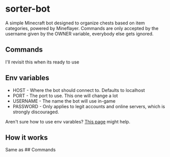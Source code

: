# sorter-bot
A simple Minecraft bot designed to organize chests based on item categories, powered by Mineflayer. Commands are only accepted by the username given by the OWNER variable, everybody else gets ignored.

## Commands
I'll revisit this when its ready to use

## Env variables
- HOST - Where the bot should connect to. Defaults to localhost
- PORT - The port to use. This one will change a lot
- USERNAME - The name the bot will use in-game
- PASSWORD - Only applies to legit accounts and online servers, which is strongly discouraged.

Aren't sure how to use env varables? [This page](https://codeburst.io/process-env-what-it-is-and-why-when-how-to-use-it-effectively-505d0b2831e7) might help.

## How it works
Same as ## Commands
